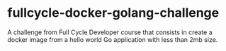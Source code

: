 # fullcycle-docker-golang-challenge
A challenge from Full Cycle Developer course that consists in create a docker image from a hello world Go application with less than 2mb size.
